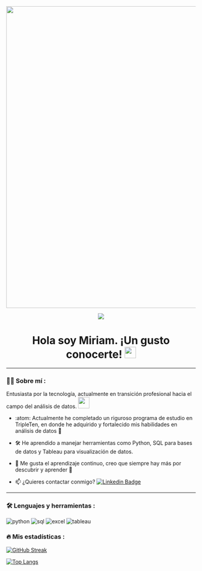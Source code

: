 <div id="header" align="center">
  <img src="https://github.com/MiriamAguilarP13/miriam_aguilar/blob/main/Banner_Git.png" width="800"/>
</div>

<div id="badges" align="center">
  
[![](https://img.shields.io/badge/LinkedIn-0077B5?style=for-the-badge&logo=linkedin&logoColor=white)](https://www.linkedin.com/in/miriampineda02)

<h1>
  Hola soy Miriam. ¡Un gusto conocerte!
  <img decoding="async" src="https://media.giphy.com/media/hvRJCLFzcasrR4ia7z/giphy.gif" width="30px"/>
</h1>

---
 <div id="header" align="left">

### :woman_technologist: Sobre mí :

Entusiasta por la tecnología, actualmente en transición profesional hacia el campo del análisis de datos. <img decoding="async" src="https://media.giphy.com/media/WUlplcMpOCEmTGBtBW/giphy.gif" width="30">

* :atom: Actualmente he completado un riguroso programa de estudio en TripleTen, en donde he adquirido y fortalecido mis habilidades en análisis de datos :muscle:

* :hammer_and_wrench: He aprendido a manejar herramientas como Python, SQL para bases de datos y Tableau para visualización de datos.

* :heartbeat: Me gusta el aprendizaje continuo, creo que siempre hay más por descubrir y aprender :microscope:

* :mailbox: ¿Quieres contactar conmigo? [![Linkedin Badge](https://img.shields.io/badge/-Miriam-blue?style=flat&logo=Linkedin&logoColor=white)](https://www.linkedin.com/in/miriampineda02)

---

### :hammer_and_wrench: Lenguajes y herramientas :
<div id="header" align="left">
    <img src="https://img.shields.io/badge/Python-3776AB?style=for-the-badge&logo=python&logoColor=white" alt="python"/>
  </a>
    <img src="https://img.shields.io/badge/SQL-4479A1?style=for-the-badge&logo=Microsoft-SQL-Server&logoColor=white" alt="sql"/>
  </a>
 <img src="https://img.shields.io/badge/Microsoft_Excel-217346?style=for-the-badge&logo=microsoft-excel&logoColor=white" alt="excel"/>
  </a>
 <img src="https://img.shields.io/badge/Tableau-E97627?style=for-the-badge&logo=Tableau&logoColor=white" alt="tableau"/>
  </a>
  
</div>

### :fire: Mis estadísticas :

[![GitHub Streak](http://github-readme-streak-stats.herokuapp.com?user=MiriamAguilarP13&theme=dark&background=000000)](https://git.io/streak-stats)

[![Top Langs](https://github-readme-stats.vercel.app/api/top-langs/?username=MiriamAguilarP13&layout=compact&theme=vision-friendly-dark)](https://github.com/anuraghazra/github-readme-stats)

